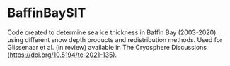 # BaffinBaySIT
Code created to determine sea ice thickness in Baffin Bay (2003-2020) using different snow depth products and redistribution methods. Used for Glissenaar et al. (in review) available in The Cryosphere Discussions (https://doi.org/10.5194/tc-2021-135).

